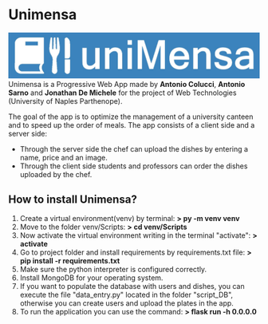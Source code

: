 # Unimensa
![Alt text](static/images/logo/logo.jpeg "Logo Unimensa")
 Unimensa is a Progressive Web App made by **Antonio Colucci**, **Antonio Sarno** and **Jonathan De Michele** for the project of Web Technologies (University of Naples Parthenope).
 
 
The goal of the app is to optimize the management of a university canteen and to speed up the order of meals.
The app consists of a client side and a server side:

* Through the server side the chef can upload the dishes by entering a name, price and an image. 
* Through the client side students and professors can order the dishes uploaded by the chef.



## How to install Unimensa?
1. Create a virtual environment(venv) by terminal: **> py -m venv venv**
2. Move to the folder venv/Scripts: **> cd venv/Scripts**
3. Now activate the virtual environment writing in the terminal "activate": **> activate**
4. Go to project folder and install requirements by requirements.txt file: **> pip install -r requirements.txt**
5. Make sure the python interpreter is configured correctly.
6. Install MongoDB for your operating system.
7. If you want to populate the database with users and dishes, you can execute the file "data_entry.py" located in the folder "script_DB", otherwise you can create users and upload the plates in the app.
8. To run the application you can use the command: **> flask run -h 0.0.0.0**


